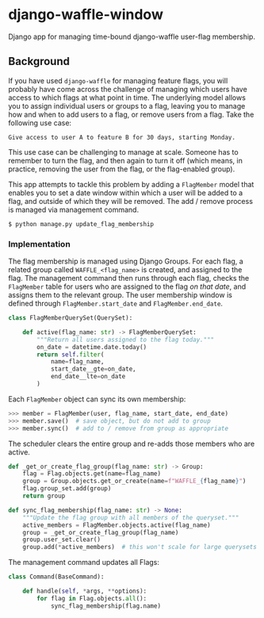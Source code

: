 # django-waffle-window

Django app for managing time-bound django-waffle user-flag membership.

## Background

If you have used `django-waffle` for managing feature flags, you will probably have come across the challenge of managing which users have access to which flags at what point in time. The underlying model allows you to assign individual users or groups to a flag, leaving you to manage how and when to add users to a flag, or remove users from a flag. Take the following use case:

    Give access to user A to feature B for 30 days, starting Monday.

This use case can be challenging to manage at scale. Someone has to remember to turn the flag, and then again to turn it off (which means, in practice, removing the user from the flag, or the flag-enabled group).

This app attempts to tackle this problem by adding a `FlagMember` model that enables you to set a date window within which a user will be added to a flag, and outside of which they will be removed. The add / remove process is managed via management command.

```
$ python manage.py update_flag_membership
```

### Implementation

The flag membership is managed using Django Groups. For each flag, a related group called `WAFFLE_<flag_name>` is created, and assigned to the flag. The management command then runs through each flag, checks the `FlagMember` table for users who are assigned to the flag _on that date_, and assigns them to the relevant group. The user membership window is defined through `FlagMember.start_date` and `FlagMember.end_date`.

```python
class FlagMemberQuerySet(QuerySet):

    def active(flag_name: str) -> FlagMemberQuerySet:
        """Return all users assigned to the flag today."""
        on_date = datetime.date.today()
        return self.filter(
            name=flag_name,
            start_date__gte=on_date,
            end_date__lte=on_date
        )
```

Each `FlagMember` object can sync its own membership:

```python
>>> member = FlagMember(user, flag_name, start_date, end_date)
>>> member.save()  # save object, but do not add to group
>>> member.sync()  # add to / remove from group as appropriate
```

The scheduler clears the entire group and re-adds those members who are active.

```python
def _get_or_create_flag_group(flag_name: str) -> Group:
    flag = Flag.objects.get(name=flag_name)
    group = Group.objects.get_or_create(name=f"WAFFLE_{flag_name}")
    flag.group_set.add(group)
    return group

def sync_flag_membership(flag_name: str) -> None:
    """Update the flag group with all members of the queryset."""
    active_members = FlagMember.objects.active(flag_name)
    group = _get_or_create_flag_group(flag_name)
    group.user_set.clear()
    group.add(*active_members)  # this won't scale for large querysets
```

The management command updates all Flags:

```python
class Command(BaseCommand):

    def handle(self, *args, **options):
        for flag in Flag.objects.all():
            sync_flag_membership(flag.name)
            
```
